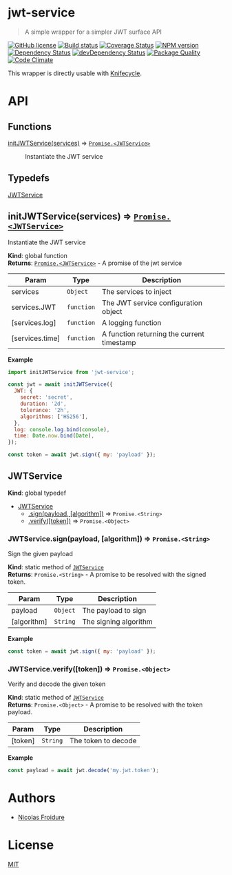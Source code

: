[//]: # ( )
[//]: # (This file is automatically generated by a `metapak`)
[//]: # (module. Do not change it  except between the)
[//]: # (`content:start/end` flags, your changes would)
[//]: # (be overridden.)
[//]: # ( )
# jwt-service
> A simple wrapper for a simpler JWT surface API

[![GitHub license](https://img.shields.io/badge/license-MIT-blue.svg)](https://github.com/nfroidure/jwt-service/blob/master/LICENSE)
[![Build status](https://secure.travis-ci.org/nfroidure/jwt-service.svg)](https://travis-ci.org/nfroidure/jwt-service)
[![Coverage Status](https://coveralls.io/repos/nfroidure/jwt-service/badge.svg?branch=master)](https://coveralls.io/r/nfroidure/jwt-service?branch=master)
[![NPM version](https://badge.fury.io/js/jwt-service.svg)](https://npmjs.org/package/jwt-service)
[![Dependency Status](https://david-dm.org/nfroidure/jwt-service.svg)](https://david-dm.org/nfroidure/jwt-service)
[![devDependency Status](https://david-dm.org/nfroidure/jwt-service/dev-status.svg)](https://david-dm.org/nfroidure/jwt-service#info=devDependencies)
[![Package Quality](http://npm.packagequality.com/shield/jwt-service.svg)](http://packagequality.com/#?package=jwt-service)
[![Code Climate](https://codeclimate.com/github/nfroidure/jwt-service.svg)](https://codeclimate.com/github/nfroidure/jwt-service)


[//]: # (::contents:start)

This wrapper is directly usable with [Knifecycle](https://github.com/nfroidure/knifecycle).

[//]: # (::contents:end)

# API
## Functions

<dl>
<dt><a href="#initJWTService">initJWTService(services)</a> ⇒ <code><a href="#JWTService">Promise.&lt;JWTService&gt;</a></code></dt>
<dd><p>Instantiate the JWT service</p>
</dd>
</dl>

## Typedefs

<dl>
<dt><a href="#JWTService">JWTService</a></dt>
<dd></dd>
</dl>

<a name="initJWTService"></a>

## initJWTService(services) ⇒ [<code>Promise.&lt;JWTService&gt;</code>](#JWTService)
Instantiate the JWT service

**Kind**: global function  
**Returns**: [<code>Promise.&lt;JWTService&gt;</code>](#JWTService) - A promise of the jwt service  

| Param | Type | Description |
| --- | --- | --- |
| services | <code>Object</code> | The services to inject |
| services.JWT | <code>function</code> | The JWT service configuration object |
| [services.log] | <code>function</code> | A logging function |
| [services.time] | <code>function</code> | A function returning the current timestamp |

**Example**  
```js
import initJWTService from 'jwt-service';

const jwt = await initJWTService({
  JWT: {
    secret: 'secret',
    duration: '2d',
    tolerance: '2h',
    algorithms: ['HS256'],
  },
  log: console.log.bind(console),
  time: Date.now.bind(Date),
});

const token = await jwt.sign({ my: 'payload' });
```
<a name="JWTService"></a>

## JWTService
**Kind**: global typedef  

* [JWTService](#JWTService)
    * [.sign(payload, [algorithm])](#JWTService.sign) ⇒ <code>Promise.&lt;String&gt;</code>
    * [.verify([token])](#JWTService.verify) ⇒ <code>Promise.&lt;Object&gt;</code>

<a name="JWTService.sign"></a>

### JWTService.sign(payload, [algorithm]) ⇒ <code>Promise.&lt;String&gt;</code>
Sign the given payload

**Kind**: static method of [<code>JWTService</code>](#JWTService)  
**Returns**: <code>Promise.&lt;String&gt;</code> - A promise to be resolved with the signed token.  

| Param | Type | Description |
| --- | --- | --- |
| payload | <code>Object</code> | The payload to sign |
| [algorithm] | <code>String</code> | The signing algorithm |

**Example**  
```js
const token = await jwt.sign({ my: 'payload' });
```
<a name="JWTService.verify"></a>

### JWTService.verify([token]) ⇒ <code>Promise.&lt;Object&gt;</code>
Verify and decode the given token

**Kind**: static method of [<code>JWTService</code>](#JWTService)  
**Returns**: <code>Promise.&lt;Object&gt;</code> - A promise to be resolved with the token payload.  

| Param | Type | Description |
| --- | --- | --- |
| [token] | <code>String</code> | The token to decode |

**Example**  
```js
const payload = await jwt.decode('my.jwt.token');
```

# Authors
- [Nicolas Froidure](https://insertafter.com/en/index.html)

# License
[MIT](https://github.com/nfroidure/jwt-service/blob/master/LICENSE)

